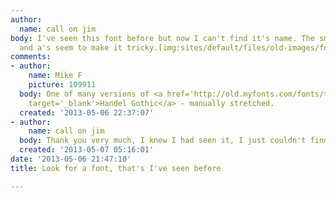 ```yaml
---
author:
  name: call on jim
body: I've seen this font before but now I can't find it's name. The smoothed m's
  and a's seem to make it tricky.[img:sites/default/files/old-images/font_6714.jpg]
comments:
- author:
    name: Mike F
    picture: 109911
  body: One of many versions of <a href='http://old.myfonts.com/fonts/tilde/handel-gothic/'
    target='_blank'>Handel Gothic</a> - manually stretched.
  created: '2013-05-06 22:37:07'
- author:
    name: call on jim
  body: Thank you very much, I knew I had seen it, I just couldn't find it.
  created: '2013-05-07 05:16:01'
date: '2013-05-06 21:47:10'
title: Look for a font, that's I've seen before

---
```

